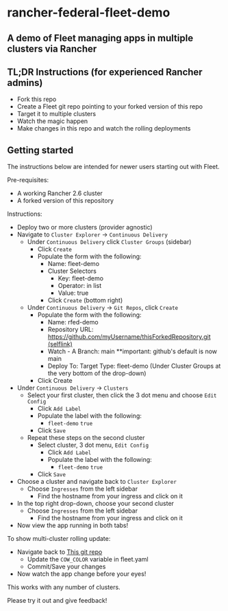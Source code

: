 # rancher-federal-fleet-demo

## A demo of Fleet managing apps in multiple clusters via Rancher

## TL;DR Instructions (for experienced Rancher admins)
- Fork this repo
- Create a Fleet git repo pointing to your forked version of this repo
- Target it to multiple clusters
- Watch the magic happen
- Make changes in this repo and watch the rolling deployments

## Getting started
The instructions below are intended for newer users starting out with Fleet.

Pre-requisites:
- A working Rancher 2.6 cluster
- A forked version of this repository

Instructions:

- Deploy two or more clusters (provider agnostic)
- Navigate to `Cluster Explorer` -> `Continuous Delivery`
  - Under `Continuous Delivery` click `Cluster Groups` (sidebar)
    - Click `Create`
    - Populate the form with the following:
      - Name: fleet-demo
      - Cluster Selectors
        - Key: fleet-demo
        - Operator: in list
        - Value: true
      - Click `Create` (bottom right)
  - Under `Continuous Delivery` -> `Git Repos`, click `Create`
    - Populate the form with the following:
      - Name: rfed-demo
      - Repository URL: [https://github.com/myUsername/thisForkedRepository.git (selflink)](./)
      - Watch - A Branch: main **important: github's default is now main
      - Deploy To: Target Type: fleet-demo (Under Cluster Groups at the very bottom of the drop-down)
    - Click Create
- Under `Continuous Delivery` -> `Clusters`
  - Select your first cluster, then click the 3 dot menu and choose `Edit Config`
    - Click `Add Label`
    - Populate the label with the following:
        - `fleet-demo` `true`
    - Click `Save`
  - Repeat these steps on the second cluster
    - Select cluster, 3 dot menu, `Edit Config`
      - Click `Add Label`
      - Populate the label with the following:
          - `fleet-demo` `true`
    - Click `Save`
- Choose a cluster and navigate back to `Cluster Explorer`
  - Choose `Ingresses` from the left sidebar
    - Find the hostname from your ingress and click on it
- In the top right drop-down, choose your second cluster
  - Choose `Ingresses` from the left sidebar
    - Find the hostname from your ingress and click on it
- Now view the app running in both tabs!

To show multi-cluster rolling update:
- Navigate back to [This git repo](./)
  - Update the `COW_COLOR` variable in fleet.yaml
  - Commit/Save your changes
- Now watch the app change before your eyes!


This works with any number of clusters.

Please try it out and give feedback!
